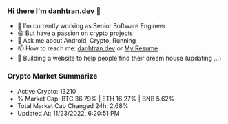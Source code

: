 ### Hi there I'm danhtran.dev 👋

- 🔭 I’m currently working as Senior Software Engineer
- 😄 But have a passion on crypto projects
- 💬 Ask me about Android, Crypto, Running 
- 📫 How to reach me: <a href="https://danhtran.dev" target="_blank">danhtran.dev</a> or <a href="Dan-Resume.pdf" target="_blank">My Resume</a>
- 🌱 Building a website to help people find their dream house (updating ...)

### Crypto Market Summarize
- Active Crypto: 13210
- % Market Cap: BTC 36.79% | ETH 16.27% | BNB 5.62%
- Total Market Cap Changed 24h: 2.68%
- Updated At: 11/23/2022, 6:20:51 PM
